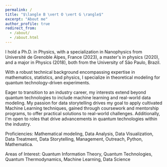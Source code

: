 ```yaml
---
permalink: /
title: "$\langle B \vert O \vert G \rangle$"
excerpt: "About me"
author_profile: true
redirect_from: 
  - /about/
  - /about.html
---
```


I hold a Ph.D. in Physics, with a specialization in Nanophysics from Université de Grenoble Alpes, France (2023), a master's in physics (2020), and a major in Physics (2018), both from the University of São Paulo, Brazil. 

With a robust technical background encompassing expertise in mathematics, statistics, and physics, I specialize in theoretical modeling for quantum technology-driven experiments.

Eager to transition to an industry career, my interests extend beyond quantum technologies to include machine learning and real-world data modeling. My passion for data storytelling drives my goal to apply cultivated Machine Learning techniques, gained through coursework and mentorship programs, to offer practical solutions to real-world challenges. Additionally, I'm open to roles that drive advancements in quantum technologies within the industry.

Proficiencies: Mathematical modeling, Data Analysis, Data Visualization, Data Treatment, Data Storytelling, Management, Outreach, Python, Mathematica.

Areas of Interest: Quantum Information Theory, Quantum Technologies, Quantum Thermodynamics, Machine Learning, Data Science
